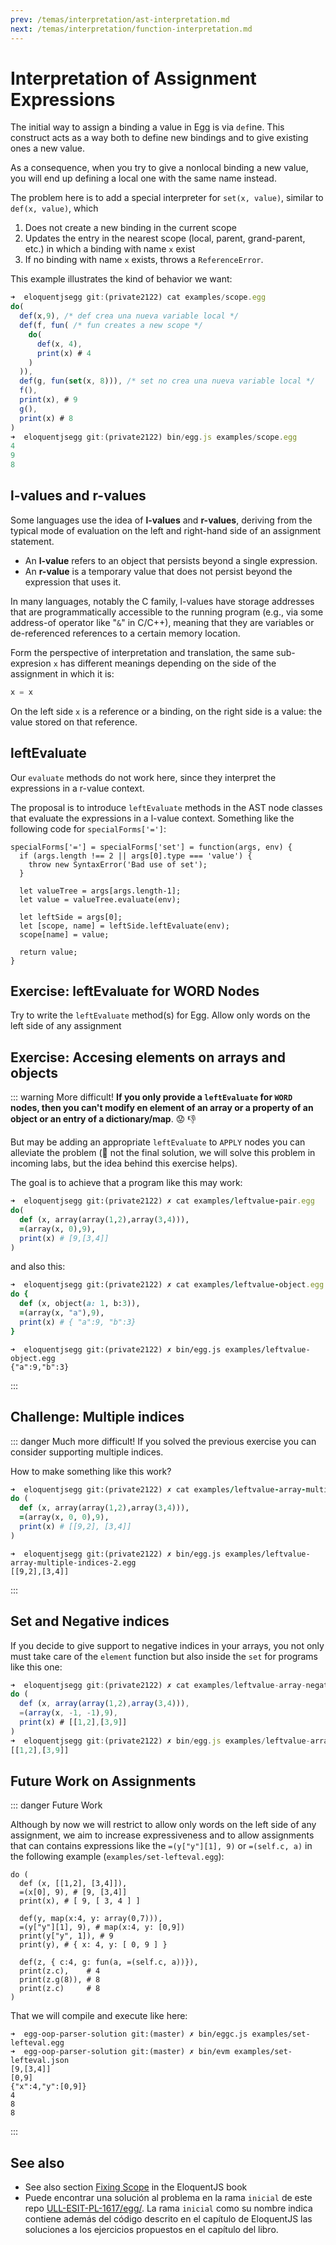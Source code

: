 ```yaml
---
prev: /temas/interpretation/ast-interpretation.md
next: /temas/interpretation/function-interpretation.md
---
```

# Interpretation of Assignment Expressions

The initial way to assign a binding a value in Egg is via `def`ine. 
This construct acts as a way both to define new bindings and to give existing ones a new value.

As a consequence, when you try to give a nonlocal binding a new value, you will end up defining a local one with the same name instead. 

The problem here is to add a special interpreter for `set(x, value)`, similar to `def(x, value)`, which

1. Does not create a new binding in the current scope
2. Updates the entry in the nearest scope (local, parent, grand-parent, etc.) in which a binding with name `x` exist
3. If no binding with name `x` exists, throws a `ReferenceError`.

This example illustrates the kind of behavior we want:

```js
➜  eloquentjsegg git:(private2122) cat examples/scope.egg 
do( 
  def(x,9), /* def crea una nueva variable local */
  def(f, fun( /* fun creates a new scope */
    do(
      def(x, 4), 
      print(x) # 4
    )
  )),
  def(g, fun(set(x, 8))), /* set no crea una nueva variable local */
  f(),
  print(x), # 9
  g(),
  print(x) # 8
)
➜  eloquentjsegg git:(private2122) bin/egg.js examples/scope.egg 
4
9
8
```

## l-values and r-values

Some languages use the idea of **l-values** and **r-values**, deriving from the typical mode of evaluation on the left and right-hand side of an assignment statement. 

* An **l-value** refers to an object that persists beyond a single expression. 
* An **r-value** is a temporary value that does not persist beyond the expression that uses it.

In many languages, notably the C family, l-values have storage addresses that are programmatically accessible to the running program (e.g., via some address-of operator like "`&`" in C/C++), meaning that they are variables or de-referenced references to a certain memory location. 

Form the perspective of interpretation and translation, the same sub-expresion `x` has different meanings depending on the side of the assignment in which it is:

```js
x = x
```
On the left side `x` is a reference or a binding, on the right side is a value: the value stored on that reference. 

## leftEvaluate  

Our `evaluate` methods do not work here, since they interpret the expressions in a r-value context.

The proposal is to introduce `leftEvaluate` methods in the AST node classes that evaluate the expressions in a l-value context. Something like the following code for `specialForms['=']`:

```js{10}
specialForms['='] = specialForms['set'] = function(args, env) { 
  if (args.length !== 2 || args[0].type === 'value') {
    throw new SyntaxError('Bad use of set');
  }

  let valueTree = args[args.length-1];
  let value = valueTree.evaluate(env);

  let leftSide = args[0];
  let [scope, name] = leftSide.leftEvaluate(env);
  scope[name] = value;

  return value;
}
```

## Exercise: leftEvaluate for WORD Nodes

Try to write the `leftEvaluate` method(s) for Egg. Allow only words on the left side of any assignment


## Exercise: Accesing elements on arrays and objects 

::: warning More difficult!
**If you only provide a `leftEvaluate` for `WORD ` nodes, then you can't  modify en element of an array or a property of an object or an entry of a dictionary/map**. 😟 👎

But may be adding an appropriate `leftEvaluate` to `APPLY` nodes you can alleviate the problem (🧐 not the final solution, we will solve this problem in incoming labs, but the idea behind this exercise helps).

The goal is to achieve that a program like this may work:

```ruby
➜  eloquentjsegg git:(private2122) ✗ cat examples/leftvalue-pair.egg        
do(
  def (x, array(array(1,2),array(3,4))),
  =(array(x, 0),9),
  print(x) # [9,[3,4]]
)
```
and also this:

```ruby
➜  eloquentjsegg git:(private2122) ✗ cat examples/leftvalue-object.egg                                          
do {
  def (x, object(a: 1, b:3)),
  =(array(x, "a"),9),
  print(x) # { "a":9, "b":3}
}
```

```                                                                                                  
➜  eloquentjsegg git:(private2122) ✗ bin/egg.js examples/leftvalue-object.egg 
{"a":9,"b":3}
```
:::

## Challenge: Multiple indices

::: danger Much more difficult!
If you solved the previous exercise you can consider supporting multiple indices.

How to make something like this work?

```ruby
➜  eloquentjsegg git:(private2122) ✗ cat examples/leftvalue-array-multiple-indices-2.egg
do (
  def (x, array(array(1,2),array(3,4))),
  =(array(x, 0, 0),9),
  print(x) # [[9,2], [3,4]]
)
```                                                                                                                        

```
➜  eloquentjsegg git:(private2122) ✗ bin/egg.js examples/leftvalue-array-multiple-indices-2.egg 
[[9,2],[3,4]]
```
::: 

## Set and Negative indices

If you decide to give support to negative indices in your arrays, you not only must take care of the `element` function 
but also inside the `set` for programs like this one:


```js
➜  eloquentjsegg git:(private2122) ✗ cat examples/leftvalue-array-negative-indices.egg       
do (
  def (x, array(array(1,2),array(3,4))),
  =(array(x, -1, -1),9),
  print(x) # [[1,2],[3,9]]
)                                                                                                                                     
➜  eloquentjsegg git:(private2122) ✗ bin/egg.js examples/leftvalue-array-negative-indices.egg
[[1,2],[3,9]]
```

## Future Work on Assignments

::: danger Future Work

Although by now we will restrict to allow only words on the left side of any assignment, we aim to increase expressiveness and to allow assignments that can contains expressions like the `=(y["y"][1], 9)` or `=(self.c, a)` in the following example (`examples/set-lefteval.egg`):

```js{4}
do (
  def (x, [[1,2], [3,4]]),
  =(x[0], 9), # [9, [3,4]]
  print(x), # [ 9, [ 3, 4 ] ]
  
  def(y, map(x:4, y: array(0,7))),
  =(y["y"][1], 9), # map(x:4, y: [0,9])
  print(y["y", 1]), # 9
  print(y), # { x: 4, y: [ 0, 9 ] }

  def(z, { c:4, g: fun(a, =(self.c, a))}),
  print(z.c),    # 4
  print(z.g(8)), # 8
  print(z.c)     # 8
)
```

That we will compile and execute like here:

```
➜  egg-oop-parser-solution git:(master) ✗ bin/eggc.js examples/set-lefteval.egg
➜  egg-oop-parser-solution git:(master) ✗ bin/evm examples/set-lefteval.json   
[9,[3,4]]
[0,9]
{"x":4,"y":[0,9]}
4
8
8
```
::: 

## See also

* See also section [Fixing Scope](https://eloquentjavascript.net/12_language.html#i_Y9ZDMshYCQ) in the EloquentJS book
* Puede encontrar una solución al problema en la rama `inicial` de este repo [ULL-ESIT-PL-1617/egg/](https://github.com/ULL-ESIT-PL-1617/egg/tree/inicial). La rama `inicial` como su nombre indica contiene además del código  descrito en el capítulo de EloquentJS las soluciones a los ejercicios propuestos en el capítulo del libro.

